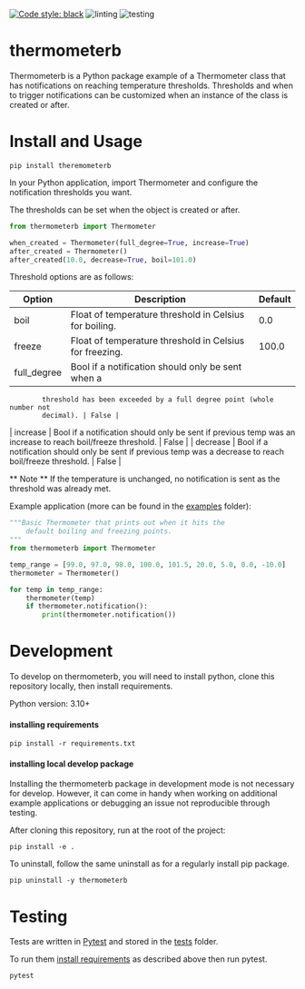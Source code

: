 [![Code style: black](https://img.shields.io/badge/code%20style-black-000000.svg)](https://github.com/psf/black)
![linting](https://github.com/bacrossland/thermometerb/actions/workflows/lint.yml/badge.svg?event=push)
![testing](https://github.com/bacrossland/thermometerb/actions/workflows/python-app.yml/badge.svg?event=push)

# thermometerb 
Thermometerb is a Python package example of a Thermometer class that has 
notifications on reaching temperature thresholds. Thresholds and when to 
trigger notifications can be customized when an instance of the class is 
created or after.

# Install and Usage

```shell
pip install theremometerb
```

In your Python application, import Thermometer and configure the notification
thresholds you want.

The thresholds can be set when the object is created or after.

```python
from thermometerb import Thermometer

when_created = Thermometer(full_degree=True, increase=True)
after_created = Thermometer()
after_created(10.0, decrease=True, boil=101.0)

```

Threshold options are as follows:

| Option | Description | Default  |
|--------|-------------|----------|
| boil | Float of temperature threshold in Celsius for boiling. | 0.0 |
| freeze | Float of temperature threshold in Celsius for freezing. | 100.0 |
| full_degree | Bool if a notification should only be sent when a
            threshold has been exceeded by a full degree point (whole number not
            decimal). | False |
| increase | Bool if a notification should only be sent if previous temp was an
            increase to reach boil/freeze threshold. | False |
| decrease | Bool if a notification should only be sent if previous temp was a
            decrease to reach boil/freeze threshold. | False |

** Note **
If the temperature is unchanged, no notification is sent as the threshold 
was already met.


Example application (more can be found in the [examples](examples) folder):

```python
"""Basic Thermometer that prints out when it hits the
    default boiling and freezing points.
"""
from thermometerb import Thermometer

temp_range = [99.0, 97.0, 98.0, 100.0, 101.5, 20.0, 5.0, 0.0, -10.0]
thermometer = Thermometer()

for temp in temp_range:
    thermometer(temp)
    if thermometer.notification():
        print(thermometer.notification())

```

# Development

To develop on thermometerb, you will need to install python, clone this 
repository locally, then install requirements.

Python version: 3.10+

#### installing requirements

```shell
pip install -r requirements.txt
```

#### installing local develop package

Installing the thermometerb package in development mode is not necessary
for develop. However, it can come in handy when working on additional example
applications or debugging an issue not reproducible through testing.

After cloning this repository, run at the root of the project:

```shell
pip install -e .
```

To uninstall, follow the same uninstall as for a regularly install pip package.

```shell
pip uninstall -y thermometerb
```


# Testing

Tests are written in [Pytest](https://docs.pytest.org/en/7.1.x/) and stored 
in the [tests](tests) folder. 

To run them [install requirements](#installing-requirements) as described 
above then run pytest.

```shell
pytest
```



